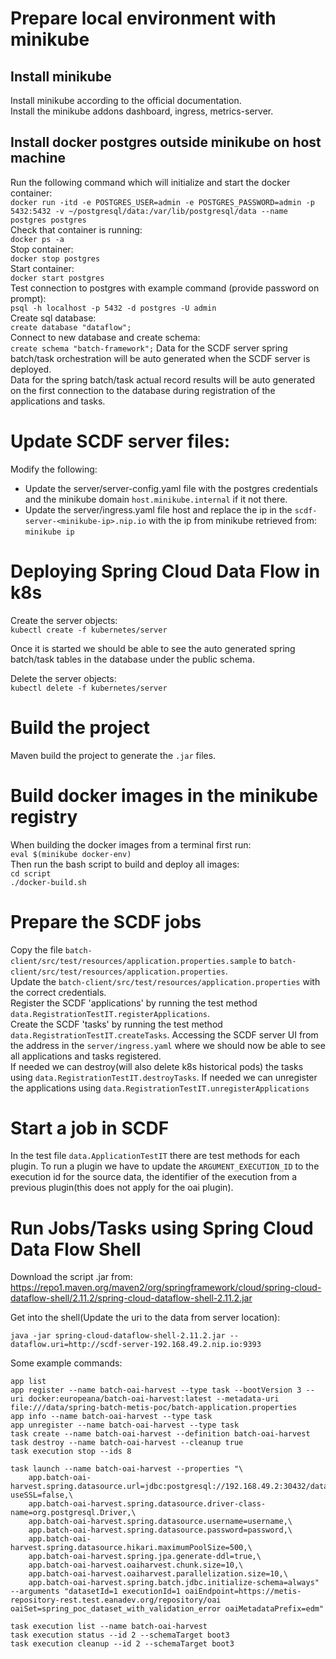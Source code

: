 # Prepare local environment with minikube
## Install minikube  
Install minikube according to the official documentation.  
Install the minikube addons dashboard, ingress, metrics-server.  

## Install docker postgres outside minikube on host machine
Run the following command which will initialize and start the docker container:  
    `docker run -itd -e POSTGRES_USER=admin -e POSTGRES_PASSWORD=admin -p 5432:5432 -v ~/postgresql/data:/var/lib/postgresql/data --name postgres postgres`    
Check that container is running:  
    `docker ps -a`  
Stop container:  
    `docker stop postgres`  
Start container:  
    `docker start postgres`  
Test connection to postgres with example command (provide password on prompt):  
    `psql -h localhost -p 5432 -d postgres -U admin`  
Create sql database:  
    `create database "dataflow";`  
Connect to new database and create schema:  
    `create schema "batch-framework";`
Data for the SCDF server spring batch/task orchestration will be auto generated when the SCDF server is deployed.  
Data for the spring batch/task actual record results will be auto generated on the first connection to the database during registration of the applications and tasks.   

# Update SCDF server files:
Modify the following:
- Update the server/server-config.yaml file with the postgres credentials and the minikube domain `host.minikube.internal` if it not there.  
- Update the server/ingress.yaml file host and replace the ip in the `scdf-server-<minikube-ip>.nip.io` with the ip from minikube retrieved from:  
  `minikube ip`

# Deploying Spring Cloud Data Flow in k8s
Create the server objects:  
    `kubectl create -f kubernetes/server`

Once it is started we should be able to see the auto generated spring batch/task tables in the database under the public schema.  

Delete the server objects:  
    `kubectl delete -f kubernetes/server`

# Build the project
Maven build the project to generate the `.jar` files.

# Build docker images in the minikube registry
When building the docker images from a terminal first run:  
    `eval $(minikube docker-env)`  
Then run the bash script to build and deploy all images:  
    `cd script`  
    `./docker-build.sh`

# Prepare the SCDF jobs
Copy the file `batch-client/src/test/resources/application.properties.sample` to `batch-client/src/test/resources/application.properties`.  
Update the `batch-client/src/test/resources/application.properties` with the correct credentials.  
Register the SCDF 'applications' by running the test method `data.RegistrationTestIT.registerApplications`.  
Create the SCDF 'tasks' by running the test method `data.RegistrationTestIT.createTasks`.
Accessing the SCDF server UI from the address in the `server/ingress.yaml` where we should now be able to see all applications and tasks registered.  
If needed we can destroy(will also delete k8s historical pods) the tasks using `data.RegistrationTestIT.destroyTasks`.
If needed we can unregister the applications using `data.RegistrationTestIT.unregisterApplications`

# Start a job in SCDF
In the test file `data.ApplicationTestIT` there are test methods for each plugin. To run a plugin 
we have to update the `ARGUMENT_EXECUTION_ID` to the execution id for the source data, 
the identifier of the execution from a previous plugin(this does not apply for the oai plugin).


# Run Jobs/Tasks using Spring Cloud Data Flow Shell
Download the script .jar from:  
https://repo1.maven.org/maven2/org/springframework/cloud/spring-cloud-dataflow-shell/2.11.2/spring-cloud-dataflow-shell-2.11.2.jar  

Get into the shell(Update the uri to the data from server location):
```console
java -jar spring-cloud-dataflow-shell-2.11.2.jar --dataflow.uri=http://scdf-server-192.168.49.2.nip.io:9393  
```

Some example commands:  
```console
app list    
app register --name batch-oai-harvest --type task --bootVersion 3 --uri docker:europeana/batch-oai-harvest:latest --metadata-uri file:///data/spring-batch-metis-poc/batch-application.properties  
app info --name batch-oai-harvest --type task
app unregister --name batch-oai-harvest --type task
task create --name batch-oai-harvest --definition batch-oai-harvest
task destroy --name batch-oai-harvest --cleanup true
task execution stop --ids 8
 
task launch --name batch-oai-harvest --properties "\
    app.batch-oai-harvest.spring.datasource.url=jdbc:postgresql://192.168.49.2:30432/dataflow?useSSL=false,\
    app.batch-oai-harvest.spring.datasource.driver-class-name=org.postgresql.Driver,\
    app.batch-oai-harvest.spring.datasource.username=username,\
    app.batch-oai-harvest.spring.datasource.password=password,\
    app.batch-oai-harvest.spring.datasource.hikari.maximumPoolSize=500,\
    app.batch-oai-harvest.spring.jpa.generate-ddl=true,\
    app.batch-oai-harvest.oaiharvest.chunk.size=10,\
    app.batch-oai-harvest.oaiharvest.parallelization.size=10,\
    app.batch-oai-harvest.spring.batch.jdbc.initialize-schema=always" --arguments "datasetId=1 executionId=1 oaiEndpoint=https://metis-repository-rest.test.eanadev.org/repository/oai oaiSet=spring_poc_dataset_with_validation_error oaiMetadataPrefix=edm"
    
task execution list --name batch-oai-harvest
task execution status --id 2 --schemaTarget boot3
task execution cleanup --id 2 --schemaTarget boot3
``` 
